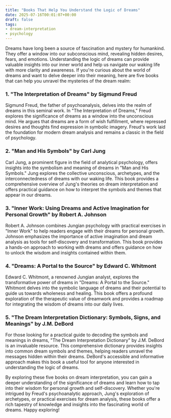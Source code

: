 ```yaml
---
title: "Books That Help You Understand the Logic of Dreams"
date: 2025-07-16T00:01:07+00:00
draft: false
tags:
- dream-interpretation
- psychology
---
```


Dreams have long been a source of fascination and mystery for humankind. They offer a window into our subconscious mind, revealing hidden desires, fears, and emotions. Understanding the logic of dreams can provide valuable insights into our inner world and help us navigate our waking life with more clarity and awareness. If you're curious about the world of dreams and want to delve deeper into their meaning, here are five books that can help you unravel the mysteries of the dream realm:

### 1. "The Interpretation of Dreams" by Sigmund Freud

Sigmund Freud, the father of psychoanalysis, delves into the realm of dreams in this seminal work. In "The Interpretation of Dreams," Freud explores the significance of dreams as a window into the unconscious mind. He argues that dreams are a form of wish fulfillment, where repressed desires and thoughts find expression in symbolic imagery. Freud's work laid the foundation for modern dream analysis and remains a classic in the field of psychology.

### 2. "Man and His Symbols" by Carl Jung

Carl Jung, a prominent figure in the field of analytical psychology, offers insights into the symbolism and meaning of dreams in "Man and His Symbols." Jung explores the collective unconscious, archetypes, and the interconnectedness of dreams with our waking life. This book provides a comprehensive overview of Jung's theories on dream interpretation and offers practical guidance on how to interpret the symbols and themes that appear in our dreams.

### 3. "Inner Work: Using Dreams and Active Imagination for Personal Growth" by Robert A. Johnson

Robert A. Johnson combines Jungian psychology with practical exercises in "Inner Work" to help readers engage with their dreams for personal growth. Johnson emphasizes the importance of active imagination and dream analysis as tools for self-discovery and transformation. This book provides a hands-on approach to working with dreams and offers guidance on how to unlock the wisdom and insights contained within them.

### 4. "Dreams: A Portal to the Source" by Edward C. Whitmont

Edward C. Whitmont, a renowned Jungian analyst, explores the transformative power of dreams in "Dreams: A Portal to the Source." Whitmont delves into the symbolic language of dreams and their potential to guide us towards wholeness and healing. This book offers a profound exploration of the therapeutic value of dreamwork and provides a roadmap for integrating the wisdom of dreams into our daily lives.

### 5. "The Dream Interpretation Dictionary: Symbols, Signs, and Meanings" by J.M. DeBord

For those looking for a practical guide to decoding the symbols and meanings in dreams, "The Dream Interpretation Dictionary" by J.M. DeBord is an invaluable resource. This comprehensive dictionary provides insights into common dream symbols and themes, helping readers unravel the messages hidden within their dreams. DeBord's accessible and informative approach makes this book a useful tool for anyone interested in understanding the logic of dreams.

By exploring these five books on dream interpretation, you can gain a deeper understanding of the significance of dreams and learn how to tap into their wisdom for personal growth and self-discovery. Whether you're intrigued by Freud's psychoanalytic approach, Jung's exploration of archetypes, or practical exercises for dream analysis, these books offer a rich tapestry of knowledge and insights into the fascinating world of dreams. Happy exploring!